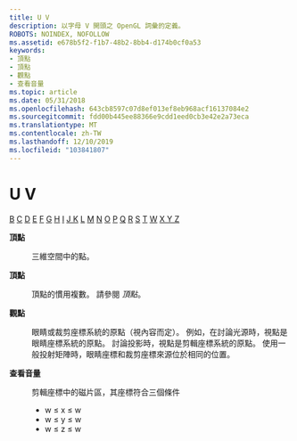 ```yaml
---
title: U V
description: 以字母 V 開頭之 OpenGL 詞彙的定義。
ROBOTS: NOINDEX, NOFOLLOW
ms.assetid: e678b5f2-f1b7-48b2-8bb4-d174b0cf0a53
keywords:
- 頂點
- 頂點
- 觀點
- 查看音量
ms.topic: article
ms.date: 05/31/2018
ms.openlocfilehash: 643cb8597c07d8ef013ef8eb968acf16137084e2
ms.sourcegitcommit: fdd00b445ee88366e9cdd1eed0cb3e42e2a73eca
ms.translationtype: MT
ms.contentlocale: zh-TW
ms.lasthandoff: 12/10/2019
ms.locfileid: "103841807"
---
```

# <a name="u-v"></a>U V

[](a.md) [B](b.md) [C](c.md) [D](d.md) [E](e.md) [F](f.md) [G](g.md) [H](h.md) [I](i.md) [J K](jk.md) [L](l.md) [M](m.md) [N](n.md) [O](o.md) [P](p.md) [Q](q.md) [R](r.md) [S](s.md) [T](t.md) [W](w.md) [X Y Z](x-y-z.md)

<dl> <dt>

<span id="opengl_vertex"></span><span id="OPENGL_VERTEX"></span>**頂點**
</dt> <dd>

三維空間中的點。

</dd> <dt>

<span id="opengl_vertices"></span><span id="OPENGL_VERTICES"></span>**頂點**
</dt> <dd>

頂點的慣用複數。 請參閱 *頂點*。

</dd> <dt>

<span id="opengl_viewpoint"></span><span id="OPENGL_VIEWPOINT"></span>**觀點**
</dt> <dd>

眼睛或裁剪座標系統的原點（視內容而定）。 例如，在討論光源時，視點是眼睛座標系統的原點。 討論投影時，視點是剪輯座標系統的原點。 使用一般投射矩陣時，眼睛座標和裁剪座標來源位於相同的位置。

</dd> <dt>

<span id="opengl_view_volume"></span><span id="OPENGL_VIEW_VOLUME"></span>**查看音量**
</dt> <dd>

剪輯座標中的磁片區，其座標符合三個條件

-   w ≤ x ≤ w
-   w ≤ y ≤ w
-   w ≤ z ≤ w

</dd> </dl>

 

 





